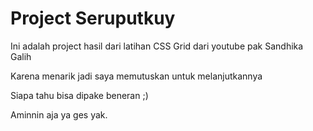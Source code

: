 # Project Seruputkuy

Ini adalah project hasil dari latihan CSS Grid dari youtube pak Sandhika Galih

Karena menarik jadi saya memutuskan untuk melanjutkannya

Siapa tahu bisa dipake beneran ;)

Aminnin aja ya ges yak.

